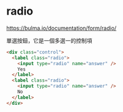 # radio

https://bulma.io/documentation/form/radio/

單選按鈕，它是一個多選一的控制項

```html
<div class="control">
  <label class="radio">
    <input type="radio" name="answer" />
    Yes
  </label>
  <label class="radio">
    <input type="radio" name="answer" />
    No
  </label>
</div>
```
